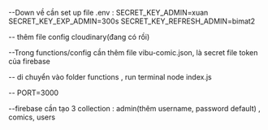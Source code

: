 --Down về cần set up file .env :
SECRET_KEY_ADMIN=xuan
SECRET_KEY_EXP_ADMIN=300s
SECRET_KEY_REFRESH_ADMIN=bimat2

-- thêm file config cloudinary(đang có rồi)

--Trong functions/config cần thêm file vibu-comic.json, là secret file token của firebase

-- di chuyển vào folder functions , run terminal node index.js

-- PORT=3000

--firebase cần tạo 3 collection : admin(thêm username, password default) , comics, users